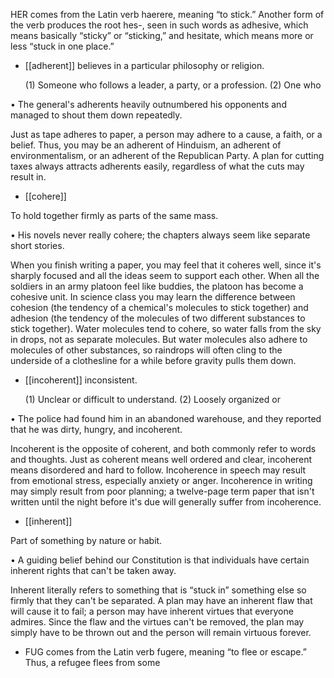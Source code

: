 HER comes from the Latin verb haerere, meaning “to stick.” Another form of the verb produces the
root  hes-,  seen  in  such  words  as  adhesive,  which  means  basically  “sticky”  or  “sticking,”  and
hesitate, which means more or less “stuck in one place.”

- [[adherent]] 
believes in a particular philosophy or religion. 

  (1)  Someone  who  follows  a  leader,  a  party,  or  a  profession.  (2)  One  who

•  The  general's  adherents  heavily  outnumbered  his  opponents  and  managed  to  shout  them  down
repeatedly. 

Just as tape adheres to paper, a person may adhere to a cause, a faith, or a belief. Thus, you may be an
adherent  of  Hinduism,  an  adherent  of  environmentalism,  or  an  adherent  of  the  Republican  Party.  A
plan for cutting taxes always attracts adherents easily, regardless of what the cuts may result in.

- [[cohere]] 

 To hold together firmly as parts of the same mass. 

• His novels never really cohere; the chapters always seem like separate short stories. 

When you finish writing a paper, you may feel that it coheres well, since it's sharply focused and all
the ideas seem to support each other. When all the soldiers in an army platoon feel like buddies, the
platoon has become a cohesive unit. In science class you may learn the difference between cohesion
(the tendency of a chemical's molecules to stick together) and adhesion (the tendency of the molecules
of two different substances to stick together). Water molecules tend to cohere, so water falls from the
sky  in  drops,  not  as  separate  molecules.  But  water  molecules  also  adhere  to  molecules  of  other
substances, so raindrops will often cling to the underside of a clothesline for a while before gravity
pulls them down.

- [[incoherent]] 
inconsistent. 

  (1)  Unclear  or  difficult  to  understand.  (2)  Loosely  organized  or

• The police had found him in an abandoned warehouse, and they reported that he was dirty, hungry,
and incoherent. 

Incoherent  is  the  opposite  of  coherent,  and  both  commonly  refer  to  words  and  thoughts.  Just  as
coherent  means  well  ordered  and  clear,  incoherent  means  disordered  and  hard  to  follow.
Incoherence in speech may result from emotional stress, especially anxiety or anger. Incoherence in
writing  may  simply  result  from  poor  planning;  a  twelve-page  term  paper  that  isn't  written  until  the
night before it's due will generally suffer from incoherence.

- [[inherent]] 

 Part of something by nature or habit. 

• A guiding belief behind our Constitution is that individuals have certain inherent rights that can't be
taken away. 

Inherent  literally  refers  to  something  that  is  “stuck  in”  something  else  so  firmly  that  they  can't  be
separated.  A  plan  may  have  an  inherent  flaw  that  will  cause  it  to  fail;  a  person  may  have  inherent
virtues that everyone admires. Since the flaw and the virtues can't be removed, the plan may simply
have to be thrown out and the person will remain virtuous forever.

- FUG comes from the Latin verb fugere, meaning “to flee or escape.” Thus, a refugee flees from some
